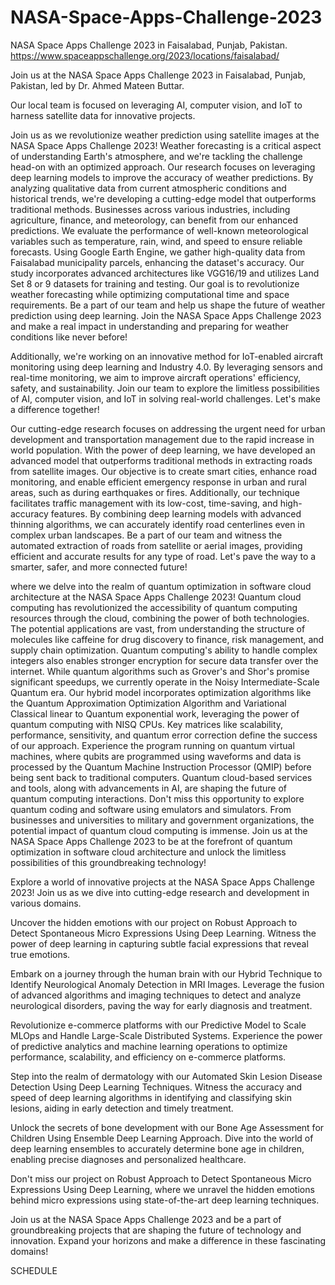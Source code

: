 # NASA-Space-Apps-Challenge-2023
NASA Space Apps Challenge 2023 in Faisalabad, Punjab, Pakistan.
https://www.spaceappschallenge.org/2023/locations/faisalabad/

Join us at the NASA Space Apps Challenge 2023 in Faisalabad, Punjab, Pakistan, led by Dr. Ahmed Mateen Buttar.

Our local team is focused on leveraging AI, computer vision, and IoT to harness satellite data for innovative projects.

Join us as we revolutionize weather prediction using satellite images at the NASA Space Apps Challenge 2023! Weather forecasting is a critical aspect of understanding Earth's atmosphere, and we're tackling the challenge head-on with an optimized approach. Our research focuses on leveraging deep learning models to improve the accuracy of weather predictions. By analyzing qualitative data from current atmospheric conditions and historical trends, we're developing a cutting-edge model that outperforms traditional methods. Businesses across various industries, including agriculture, finance, and meteorology, can benefit from our enhanced predictions. We evaluate the performance of well-known meteorological variables such as temperature, rain, wind, and speed to ensure reliable forecasts. Using Google Earth Engine, we gather high-quality data from Faisalabad municipality parcels, enhancing the dataset's accuracy. Our study incorporates advanced architectures like VGG16/19 and utilizes Land Set 8 or 9 datasets for training and testing. Our goal is to revolutionize weather forecasting while optimizing computational time and space requirements. Be a part of our team and help us shape the future of weather prediction using deep learning. Join the NASA Space Apps Challenge 2023 and make a real impact in understanding and preparing for weather conditions like never before!

Additionally, we're working on an innovative method for IoT-enabled aircraft monitoring using deep learning and Industry 4.0. By leveraging sensors and real-time monitoring, we aim to improve aircraft operations' efficiency, safety, and sustainability. Join our team to explore the limitless possibilities of AI, computer vision, and IoT in solving real-world challenges. Let's make a difference together!

Our cutting-edge research focuses on addressing the urgent need for urban development and transportation management due to the rapid increase in world population. With the power of deep learning, we have developed an advanced model that outperforms traditional methods in extracting roads from satellite images. Our objective is to create smart cities, enhance road monitoring, and enable efficient emergency response in urban and rural areas, such as during earthquakes or fires. Additionally, our technique facilitates traffic management with its low-cost, time-saving, and high-accuracy features. By combining deep learning models with advanced thinning algorithms, we can accurately identify road centerlines even in complex urban landscapes. Be a part of our team and witness the automated extraction of roads from satellite or aerial images, providing efficient and accurate results for any type of road. Let's pave the way to a smarter, safer, and more connected future!

where we delve into the realm of quantum optimization in software cloud architecture at the NASA Space Apps Challenge 2023! Quantum cloud computing has revolutionized the accessibility of quantum computing resources through the cloud, combining the power of both technologies. The potential applications are vast, from understanding the structure of molecules like caffeine for drug discovery to finance, risk management, and supply chain optimization. Quantum computing's ability to handle complex integers also enables stronger encryption for secure data transfer over the internet. While quantum algorithms such as Grover's and Shor's promise significant speedups, we currently operate in the Noisy Intermediate-Scale Quantum era. Our hybrid model incorporates optimization algorithms like the Quantum Approximation Optimization Algorithm and Variational Classical linear to Quantum exponential work, leveraging the power of quantum computing with NISQ CPUs. Key matrices like scalability, performance, sensitivity, and quantum error correction define the success of our approach. Experience the program running on quantum virtual machines, where qubits are programmed using waveforms and data is processed by the Quantum Machine Instruction Processor (QMIP) before being sent back to traditional computers. Quantum cloud-based services and tools, along with advancements in AI, are shaping the future of quantum computing interactions. Don't miss this opportunity to explore quantum coding and software using emulators and simulators. From businesses and universities to military and government organizations, the potential impact of quantum cloud computing is immense. Join us at the NASA Space Apps Challenge 2023 to be at the forefront of quantum optimization in software cloud architecture and unlock the limitless possibilities of this groundbreaking technology!

Explore a world of innovative projects at the NASA Space Apps Challenge 2023! Join us as we dive into cutting-edge research and development in various domains.

Uncover the hidden emotions with our project on Robust Approach to Detect Spontaneous Micro Expressions Using Deep Learning. Witness the power of deep learning in capturing subtle facial expressions that reveal true emotions.

Embark on a journey through the human brain with our Hybrid Technique to Identify Neurological Anomaly Detection in MRI Images. Leverage the fusion of advanced algorithms and imaging techniques to detect and analyze neurological disorders, paving the way for early diagnosis and treatment.

Revolutionize e-commerce platforms with our Predictive Model to Scale MLOps and Handle Large-Scale Distributed Systems. Experience the power of predictive analytics and machine learning operations to optimize performance, scalability, and efficiency on e-commerce platforms.

Step into the realm of dermatology with our Automated Skin Lesion Disease Detection Using Deep Learning Techniques. Witness the accuracy and speed of deep learning algorithms in identifying and classifying skin lesions, aiding in early detection and timely treatment.

Unlock the secrets of bone development with our Bone Age Assessment for Children Using Ensemble Deep Learning Approach. Dive into the world of deep learning ensembles to accurately determine bone age in children, enabling precise diagnoses and personalized healthcare.

Don't miss our project on Robust Approach to Detect Spontaneous Micro Expressions Using Deep Learning, where we unravel the hidden emotions behind micro expressions using state-of-the-art deep learning techniques.

Join us at the NASA Space Apps Challenge 2023 and be a part of groundbreaking projects that are shaping the future of technology and innovation. Expand your horizons and make a difference in these fascinating domains!

SCHEDULE
